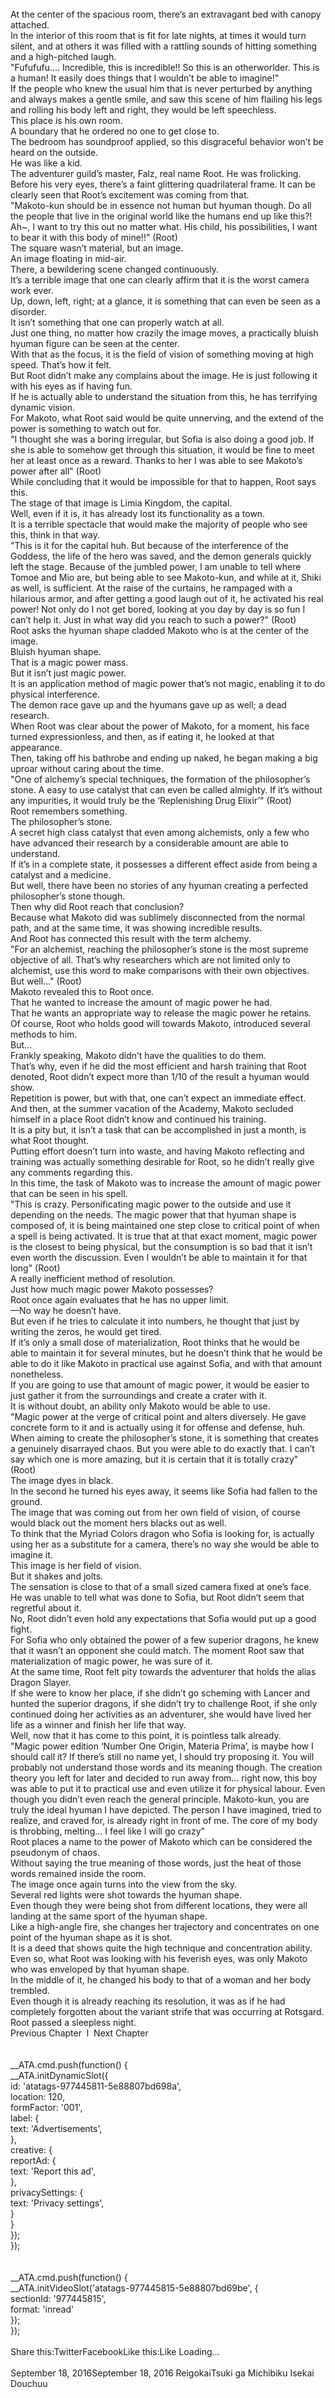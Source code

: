 <br/>
At the center of the spacious room, there’s an extravagant bed with canopy attached.<br/>
In the interior of this room that is fit for late nights, at times it would turn silent, and at others it was filled with a rattling sounds of hitting something and a high-pitched laugh.<br/>
"Fufufufu…. Incredible, this is incredible!! So this is an otherworlder. This is a human! It easily does things that I wouldn’t be able to imagine!" <br/>
If the people who knew the usual him that is never perturbed by anything and always makes a gentle smile, and saw this scene of him flailing his legs and rolling his body left and right, they would be left speechless.<br/>
This place is his own room.<br/>
A boundary that he ordered no one to get close to.<br/>
The bedroom has soundproof applied, so this disgraceful behavior won’t be heard on the outside.<br/>
He was like a kid.<br/>
The adventurer guild’s master, Falz, real name Root. He was frolicking.<br/>
Before his very eyes, there’s a faint glittering quadrilateral frame. It can be clearly seen that Root’s excitement was coming from that.<br/>
"Makoto-kun should be in essence not human but hyuman though. Do all the people that live in the original world like the humans end up like this?! Ah~, I want to try this out no matter what. His child, his possibilities, I want to bear it with this body of mine!!" (Root)<br/>
The square wasn’t material, but an image.<br/>
An image floating in mid-air.<br/>
There, a bewildering scene changed continuously.<br/>
It’s a terrible image that one can clearly affirm that it is the worst camera work ever. <br/>
Up, down, left, right; at a glance, it is something that can even be seen as a disorder.<br/>
It isn’t something that one can properly watch at all.<br/>
Just one thing, no matter how crazily the image moves, a practically bluish hyuman figure can be seen at the center.<br/>
With that as the focus, it is the field of vision of something moving at high speed. That’s how it felt.<br/>
But Root didn’t make any complains about the image. He is just following it with his eyes as if having fun.<br/>
If he is actually able to understand the situation from this, he has terrifying dynamic vision.<br/>
For Makoto, what Root said would be quite unnerving, and the extend of the power is something to watch out for.<br/>
"I thought she was a boring irregular, but Sofia is also doing a good job. If she is able to somehow get through this situation, it would be fine to meet her at least once as a reward. Thanks to her I was able to see Makoto’s power after all" (Root)<br/>
While concluding that it would be impossible for that to happen, Root says this.<br/>
The stage of that image is Limia Kingdom, the capital.<br/>
Well, even if it is, it has already lost its functionality as a town.<br/>
It is a terrible spectacle that would make the majority of people who see this, think in that way.<br/>
"This is it for the capital huh. But because of the interference of the Goddess, the life of the hero was saved, and the demon generals quickly left the stage. Because of the jumbled power, I am unable to tell where Tomoe and Mio are, but being able to see Makoto-kun, and while at it, Shiki as well, is sufficient. At the raise of the curtains, he rampaged with a hilarious armor, and after getting a good laugh out of it, he activated his real power! Not only do I not get bored, looking at you day by day is so fun I can’t help it. Just in what way did you reach to such a power?" (Root)<br/>
Root asks the hyuman shape cladded Makoto who is at the center of the image.<br/>
Bluish hyuman shape.<br/>
That is a magic power mass.<br/>
But it isn’t just magic power.<br/>
It is an application method of magic power that’s not magic, enabling it to do physical interference.<br/>
The demon race gave up and the hyumans gave up as well; a dead research.<br/>
When Root was clear about the power of Makoto, for a moment, his face turned expressionless, and then, as if eating it, he looked at that appearance. <br/>
Then, taking off his bathrobe and ending up naked, he began making a big uproar without caring about the time. <br/>
 "One of alchemy’s special techniques, the formation of the philosopher’s stone. A easy to use catalyst that can even be called almighty. If it’s without any impurities, it would truly be the ‘Replenishing Drug Elixir’" (Root)<br/>
Root remembers something.<br/>
The philosopher’s stone.<br/>
A secret high class catalyst that even among alchemists, only a few who have advanced their research by a considerable amount are able to understand.<br/>
If it’s in a complete state, it possesses a different effect aside from being a catalyst and a medicine.<br/>
But well, there have been no stories of any hyuman creating a perfected philosopher’s stone though.<br/>
Then why did Root reach that conclusion?<br/>
Because what Makoto did was sublimely disconnected from the normal path, and at the same time, it was showing incredible results.<br/>
And Root has connected this result with the term alchemy.<br/>
"For an alchemist, reaching the philosopher’s stone is the most supreme objective of all. That’s why researchers which are not limited only to alchemist, use this word to make comparisons with their own objectives. But well…" (Root)<br/>
Makoto revealed this to Root once.<br/>
That he wanted to increase the amount of magic power he had.<br/>
That he wants an appropriate way to release the magic power he retains.<br/>
Of course, Root who holds good will towards Makoto, introduced several methods to him.<br/>
But…<br/>
Frankly speaking, Makoto didn’t have the qualities to do them.<br/>
That’s why, even if he did the most efficient and harsh training that Root denoted, Root didn’t expect more than 1/10 of the result a hyuman would show.<br/>
Repetition is power, but with that, one can’t expect an immediate effect.<br/>
And then, at the summer vacation of the Academy, Makoto secluded himself in a place Root didn’t know and continued his training.<br/>
It is a pity but, it isn’t a task that can be accomplished in just a month, is what Root thought.<br/>
Putting effort doesn’t turn into waste, and having Makoto reflecting and training was actually something desirable for Root, so he didn’t really give any comments regarding this.<br/>
In this time, the task of Makoto was to increase the amount of magic power that can be seen in his spell.<br/>
"This is crazy. Personificating magic power to the outside and use it depending on the needs. The magic power that that hyuman shape is composed of, it is being maintained one step close to critical point of when a spell is being activated. It is true that at that exact moment, magic power is the closest to being physical, but the consumption is so bad that it isn’t even worth the discussion. Even I wouldn’t be able to maintain it for that long" (Root)<br/>
A really inefficient method of resolution.<br/>
Just how much magic power Makoto possesses? <br/>
Root once again evaluates that he has no upper limit.<br/>
—No way he doesn’t have.<br/>
But even if he tries to calculate it into numbers, he thought that just by writing the zeros, he would get tired.<br/>
If it’s only a small dose of materialization, Root thinks that he would be able to maintain it for several minutes, but he doesn’t think that he would be able to do it like Makoto in practical use against Sofia, and with that amount nonetheless.<br/>
If you are going to use that amount of magic power, it would be easier to just gather it from the surroundings and create a crater with it. <br/>
It is without doubt, an ability only Makoto would be able to use.<br/>
"Magic power at the verge of critical point and alters diversely. He gave concrete form to it and is actually using it for offense and defense, huh. When aiming to create the philosopher’s stone, it is something that creates a genuinely disarrayed chaos. But you were able to do exactly that. I can’t say which one is more amazing, but it is certain that it is totally crazy" (Root)<br/>
The image dyes in black.<br/>
In the second he turned his eyes away, it seems like Sofia had fallen to the ground.<br/>
The image that was coming out from her own field of vision, of course would black out the moment hers blacks out as well.<br/>
To think that the Myriad Colors dragon who Sofia is looking for, is actually using her as a substitute for a camera, there’s no way she would be able to imagine it.<br/>
This image is her field of vision.<br/>
But it shakes and jolts. <br/>
The sensation is close to that of a small sized camera fixed at one’s face.<br/>
He was unable to tell what was done to Sofia, but Root didn’t seem that regretful about it.<br/>
No, Root didn’t even hold any expectations that Sofia would put up a good fight.<br/>
For Sofia who only obtained the power of a few superior dragons, he knew that it wasn’t an opponent she could match. The moment Root saw that materialization of magic power, he was sure of it.<br/>
At the same time, Root felt pity towards the adventurer that holds the alias Dragon Slayer.<br/>
If she were to know her place, if she didn’t go scheming with Lancer and hunted the superior dragons, if she didn’t try to challenge Root, if she only continued doing her activities as an adventurer, she would have lived her life as a winner and finish her life that way. <br/>
Well, now that it has come to this point, it is pointless talk already.<br/>
"Magic power edition ‘Number One Origin, Materia Prima’, is maybe how I should call it? If there’s still no name yet, I should try proposing it. You will probably not understand those words and its meaning though. The creation theory you left for later and decided to run away from… right now, this boy was able to put it to practical use and even utilize it for physical labour. Even though you didn’t even reach the general principle. Makoto-kun, you are truly the ideal hyuman I have depicted. The person I have imagined, tried to realize, and craved for, is already right in front of me. The core of my body is throbbing, melting… I feel like I will go crazy" <br/>
Root places a name to the power of Makoto which can be considered the pseudonym of chaos.<br/>
Without saying the true meaning of those words, just the heat of those words remained inside the room.<br/>
The image once again turns into the view from the sky.<br/>
Several red lights were shot towards the hyuman shape.<br/>
Even though they were being shot from different locations, they were all landing at the same sport of the hyuman shape.<br/>
Like a high-angle fire, she changes her trajectory and concentrates on one point of the hyuman shape as it is shot.<br/>
It is a deed that shows quite the high technique and concentration ability.<br/>
Even so, what Root was looking with his feverish eyes, was only Makoto who was enveloped by that hyuman shape.<br/>
In the middle of it, he changed his body to that of a woman and her body trembled.<br/>
Even though it is already reaching its resolution, it was as if he had completely forgotten about the variant strife that was occurring at Rotsgard. <br/>
Root passed a sleepless night.<br/>
Previous Chapter  l  Next Chapter<br/>
<br/>
<br/>
				__ATA.cmd.push(function() {<br/>
					__ATA.initDynamicSlot({<br/>
						id: 'atatags-977445811-5e88807bd698a',<br/>
						location: 120,<br/>
						formFactor: '001',<br/>
						label: {<br/>
							text: 'Advertisements',<br/>
						},<br/>
						creative: {<br/>
							reportAd: {<br/>
								text: 'Report this ad',<br/>
							},<br/>
							privacySettings: {<br/>
								text: 'Privacy settings',<br/>
							}<br/>
						}<br/>
					});<br/>
				});<br/>
			<br/>
<br/>
            __ATA.cmd.push(function() {<br/>
                __ATA.initVideoSlot('atatags-977445815-5e88807bd69be', {<br/>
                    sectionId: '977445815',<br/>
                    format: 'inread'<br/>
                });<br/>
            });<br/>
        <br/>
Share this:TwitterFacebookLike this:Like Loading... <br/>
<br/>
September 18, 2016September 18, 2016 ReigokaiTsuki ga Michibiku Isekai Douchuu <br/>
<br/>
<br/>
